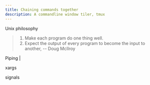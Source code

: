 ```yaml
---
title: Chaining commands together
description: A commandline window tiler, tmux
---
```


Unix philosophy
> 1. Make each program do one thing well.
> 2. Expect the output of every program to become the input to another,
> -- Doug McIlroy

Piping |

xargs

signals
